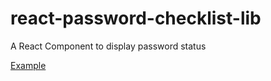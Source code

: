 # react-password-checklist-lib
A React Component to display password status

[Example](https://codesandbox.io/s/react-password-checklist-kjblb)
